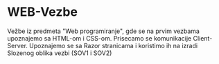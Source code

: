 # WEB-Vezbe
Vežbe iz predmeta "Web programiranje", gde se na prvim vezbama upoznajemo sa HTML-om i CSS-om. Prisecamo se komunikacije Client-Server. Upoznajemo se sa Razor stranicama i koristimo ih na izradi Slozenog oblika vezbi (SOV1 i SOV2)

